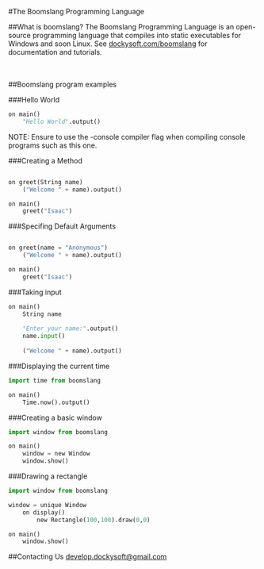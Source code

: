 #The Boomslang Programming Language
<br>

##What is boomslang?
The Boomslang Programming Language is an open-source programming language that compiles into static executables for Windows and soon Linux. See <a href="http://dockysoft.com/boomslang">dockysoft.com/boomslang</a> for documentation and tutorials.
<br><br><br>

##Boomslang program examples

###Hello World
```python
on main()
    "Hello World".output()
```

NOTE: Ensure to use the -console compiler flag when compiling console programs such as this one.

###Creating a Method
```python

on greet(String name)
    ("Welcome " + name).output()

on main()
    greet("Isaac")
```

###Specifing Default Arguments
```python

on greet(name = "Anonymous")
    ("Welcome " + name).output()

on main()
    greet("Isaac")
```

###Taking input
```python
on main()
    String name
    
    "Enter your name:".output()
    name.input()
    
    ("Welcome " + name).output()
```

###Displaying the current time
```python
import time from boomslang

on main()
    Time.now().output()
```
###Creating a basic window
```python
import window from boomslang

on main()
    window = new Window
    window.show()
```
###Drawing a rectangle
```python
import window from boomslang

window = unique Window
    on display()
        new Rectangle(100,100).draw(0,0)

on main()
    window.show()
```
##Contacting Us
develop.dockysoft@gmail.com
